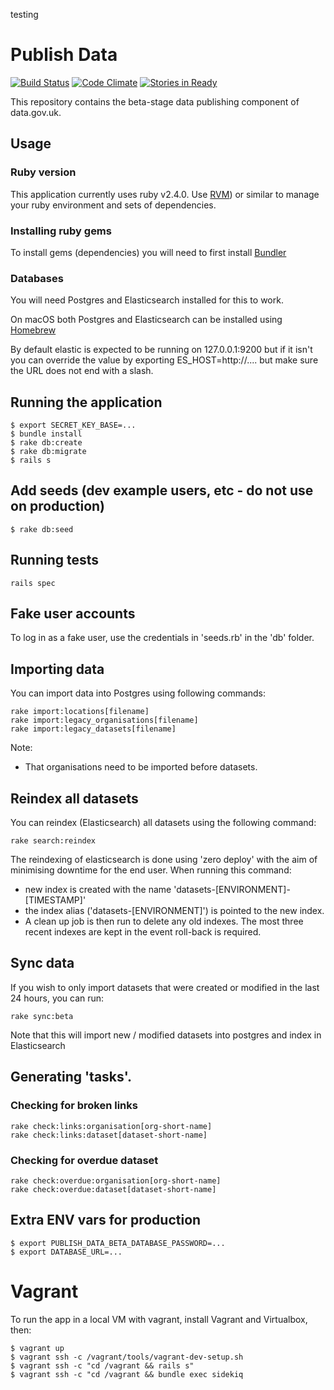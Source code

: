 testing 

# Publish Data
[![Build Status](https://travis-ci.org/datagovuk/publish_data_beta.svg?branch=master)](https://travis-ci.org/datagovuk/publish_data_beta)
[![Code Climate](https://codeclimate.com/github/datagovuk/publish_data_beta/badges/gpa.svg)](https://codeclimate.com/github/datagovuk/publish_data_beta)
[![Stories in Ready](https://badge.waffle.io/datagovuk/publish_data_beta.svg?label=ready&title=Ready)](http://waffle.io/datagovuk/publish_data_beta)

This repository contains the beta-stage data publishing component of data.gov.uk.

## Usage

### Ruby version
This application currently uses ruby v2.4.0. Use [RVM](https://rvm.io/)) or similar to manage your ruby environment and sets of dependencies.

### Installing ruby gems
To install gems (dependencies) you will need to first install [Bundler](http://bundler.io/)

### Databases
You will need Postgres and Elasticsearch installed for this to work.

On macOS both Postgres and Elasticsearch can be installed using [Homebrew](https://brew.sh/)

By default elastic is expected to be running on 127.0.0.1:9200 but if it isn't
you can override the value by exporting ES_HOST=http://.... but make sure the URL
does not end with a slash.

## Running the application
```
$ export SECRET_KEY_BASE=...
$ bundle install
$ rake db:create
$ rake db:migrate
$ rails s
```

## Add seeds (dev example users, etc - do not use on production)

```
$ rake db:seed
```
## Running tests
```
rails spec
```

## Fake user accounts
To log in as a fake user, use the credentials in 'seeds.rb' in the 'db' folder.

## Importing data
You can import data into Postgres using following commands:

```
rake import:locations[filename]
rake import:legacy_organisations[filename]
rake import:legacy_datasets[filename]
```

Note: 
- That organisations need to be imported before datasets.

## Reindex all datasets
You can reindex (Elasticsearch) all datasets using the following command:

```
rake search:reindex
```

The reindexing of elasticsearch is done using 'zero deploy' with the aim of minimising downtime for the end user. When running this command:
 - new index is created with the name 'datasets-[ENVIRONMENT]-[TIMESTAMP]'
 - the index alias ('datasets-[ENVIRONMENT]') is pointed to the new index. 
 - A clean up job is then run to delete any old indexes. The most three recent indexes are kept in the event roll-back is required.


## Sync data

If you wish to only import datasets that were created or modified in the last
24 hours, you can run:

```
rake sync:beta
```

Note that this will import new / modified datasets into postgres and index in Elasticsearch


## Generating 'tasks'.

### Checking for broken links

```
rake check:links:organisation[org-short-name]
rake check:links:dataset[dataset-short-name]
```

### Checking for overdue dataset

```
rake check:overdue:organisation[org-short-name]
rake check:overdue:dataset[dataset-short-name]
```

## Extra ENV vars for production
```
$ export PUBLISH_DATA_BETA_DATABASE_PASSWORD=...
$ export DATABASE_URL=...
```


# Vagrant

To run the app in a local VM with vagrant, install Vagrant and Virtualbox, then:
```
$ vagrant up
$ vagrant ssh -c /vagrant/tools/vagrant-dev-setup.sh
$ vagrant ssh -c "cd /vagrant && rails s"
$ vagrant ssh -c "cd /vagrant && bundle exec sidekiq
```
